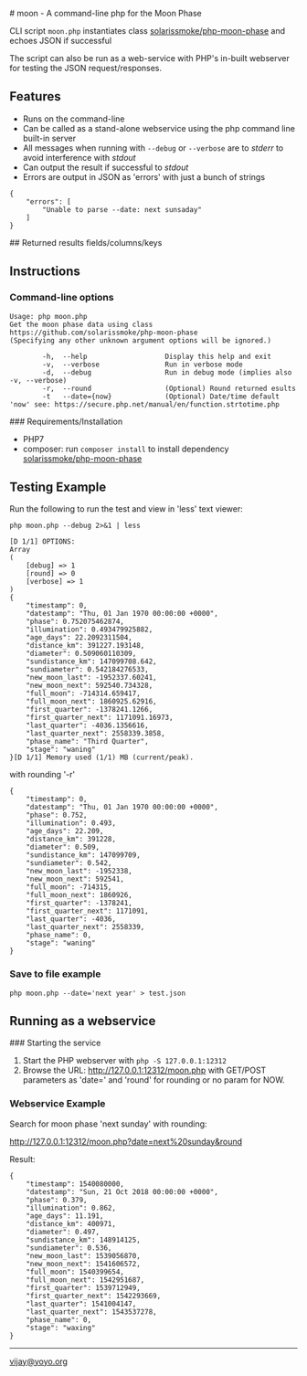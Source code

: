 # moon - A command-line php for the Moon Phase

CLI script `moon.php` instantiates class [solarissmoke/php-moon-phase](https://github.com/solarissmoke/php-moon-phase) and echoes JSON if successful

The script can also be run as a web-service with PHP's in-built webserver for testing the JSON request/responses.

## Features

- Runs on the command-line
- Can be called as a stand-alone webservice using the php command line built-in server
- All messages when running with `--debug` or `--verbose` are to *stderr* to avoid interference with *stdout*
- Can output the result if successful to *stdout*
- Errors are output in JSON as 'errors' with just a bunch of strings

```
{
    "errors": [
        "Unable to parse --date: next sunsaday"
    ]
}
```

## Returned results fields/columns/keys


## Instructions

### Command-line options

```
Usage: php moon.php
Get the moon phase data using class https://github.com/solarissmoke/php-moon-phase
(Specifying any other unknown argument options will be ignored.)

        -h,  --help                   Display this help and exit
        -v,  --verbose                Run in verbose mode
        -d,  --debug                  Run in debug mode (implies also -v, --verbose)
        -r,  --round                  (Optional) Round returned esults
        -t   --date={now}             (Optional) Date/time default 'now' see: https://secure.php.net/manual/en/function.strtotime.php
```

### Requirements/Installation

- PHP7
- composer: run `composer install` to install dependency [solarissmoke/php-moon-phase](https://github.com/solarissmoke/php-moon-phase)

## Testing Example

Run the following to run the test and view in 'less' text viewer:

`php moon.php --debug 2>&1 | less`

```
[D 1/1] OPTIONS:
Array
(
    [debug] => 1
    [round] => 0
    [verbose] => 1
)
{
    "timestamp": 0,
    "datestamp": "Thu, 01 Jan 1970 00:00:00 +0000",
    "phase": 0.752075462874,
    "illumination": 0.493479925882,
    "age_days": 22.2092311504,
    "distance_km": 391227.193148,
    "diameter": 0.509060110309,
    "sundistance_km": 147099708.642,
    "sundiameter": 0.542184276533,
    "new_moon_last": -1952337.60241,
    "new_moon_next": 592540.734328,
    "full_moon": -714314.659417,
    "full_moon_next": 1860925.62916,
    "first_quarter": -1378241.1266,
    "first_quarter_next": 1171091.16973,
    "last_quarter": -4036.1356616,
    "last_quarter_next": 2558339.3858,
    "phase_name": "Third Quarter",
    "stage": "waning"
}[D 1/1] Memory used (1/1) MB (current/peak).
```

with rounding '-r'

```
{
    "timestamp": 0,
    "datestamp": "Thu, 01 Jan 1970 00:00:00 +0000",
    "phase": 0.752,
    "illumination": 0.493,
    "age_days": 22.209,
    "distance_km": 391228,
    "diameter": 0.509,
    "sundistance_km": 147099709,
    "sundiameter": 0.542,
    "new_moon_last": -1952338,
    "new_moon_next": 592541,
    "full_moon": -714315,
    "full_moon_next": 1860926,
    "first_quarter": -1378241,
    "first_quarter_next": 1171091,
    "last_quarter": -4036,
    "last_quarter_next": 2558339,
    "phase_name": 0,
    "stage": "waning"
}
```

### Save to file example

`php moon.php --date='next year' > test.json`

## Running as a webservice

### Starting the service

1. Start the PHP webserver with `php -S 127.0.0.1:12312`
2. Browse the URL: http://127.0.0.1:12312/moon.php with GET/POST parameters as 'date=<UNIX TIMESTAMP>'  and 'round' for rounding or no param for NOW.

### Webservice Example

Search for moon phase 'next sunday' with rounding:

http://127.0.0.1:12312/moon.php?date=next%20sunday&round

Result:

```
{
    "timestamp": 1540080000,
    "datestamp": "Sun, 21 Oct 2018 00:00:00 +0000",
    "phase": 0.379,
    "illumination": 0.862,
    "age_days": 11.191,
    "distance_km": 400971,
    "diameter": 0.497,
    "sundistance_km": 148914125,
    "sundiameter": 0.536,
    "new_moon_last": 1539056870,
    "new_moon_next": 1541606572,
    "full_moon": 1540399654,
    "full_moon_next": 1542951687,
    "first_quarter": 1539712949,
    "first_quarter_next": 1542293669,
    "last_quarter": 1541004147,
    "last_quarter_next": 1543537278,
    "phase_name": 0,
    "stage": "waxing"
}
```

----
vijay@yoyo.org

